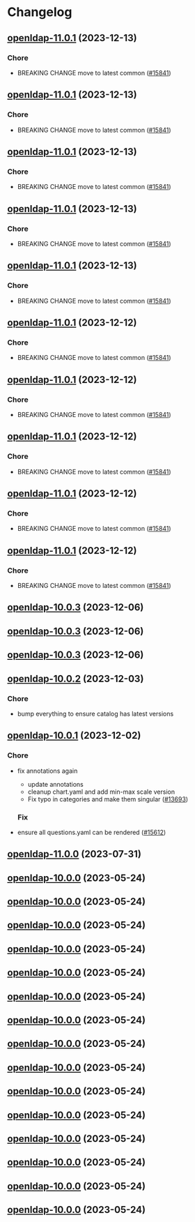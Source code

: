 # Changelog



## [openldap-11.0.1](https://github.com/truecharts/charts/compare/openldap-10.0.3...openldap-11.0.1) (2023-12-13)

### Chore

- BREAKING CHANGE move to latest common ([#15841](https://github.com/truecharts/charts/issues/15841))
  
  


## [openldap-11.0.1](https://github.com/truecharts/charts/compare/openldap-10.0.3...openldap-11.0.1) (2023-12-13)

### Chore

- BREAKING CHANGE move to latest common ([#15841](https://github.com/truecharts/charts/issues/15841))
  
  


## [openldap-11.0.1](https://github.com/truecharts/charts/compare/openldap-10.0.3...openldap-11.0.1) (2023-12-13)

### Chore

- BREAKING CHANGE move to latest common ([#15841](https://github.com/truecharts/charts/issues/15841))
  
  


## [openldap-11.0.1](https://github.com/truecharts/charts/compare/openldap-10.0.3...openldap-11.0.1) (2023-12-13)

### Chore

- BREAKING CHANGE move to latest common ([#15841](https://github.com/truecharts/charts/issues/15841))
  
  


## [openldap-11.0.1](https://github.com/truecharts/charts/compare/openldap-10.0.3...openldap-11.0.1) (2023-12-13)

### Chore

- BREAKING CHANGE move to latest common ([#15841](https://github.com/truecharts/charts/issues/15841))
  
  


## [openldap-11.0.1](https://github.com/truecharts/charts/compare/openldap-10.0.3...openldap-11.0.1) (2023-12-12)

### Chore

- BREAKING CHANGE move to latest common ([#15841](https://github.com/truecharts/charts/issues/15841))
  
  


## [openldap-11.0.1](https://github.com/truecharts/charts/compare/openldap-10.0.3...openldap-11.0.1) (2023-12-12)

### Chore

- BREAKING CHANGE move to latest common ([#15841](https://github.com/truecharts/charts/issues/15841))
  
  


## [openldap-11.0.1](https://github.com/truecharts/charts/compare/openldap-10.0.3...openldap-11.0.1) (2023-12-12)

### Chore

- BREAKING CHANGE move to latest common ([#15841](https://github.com/truecharts/charts/issues/15841))
  
  


## [openldap-11.0.1](https://github.com/truecharts/charts/compare/openldap-10.0.3...openldap-11.0.1) (2023-12-12)

### Chore

- BREAKING CHANGE move to latest common ([#15841](https://github.com/truecharts/charts/issues/15841))
  
  


## [openldap-11.0.1](https://github.com/truecharts/charts/compare/openldap-10.0.3...openldap-11.0.1) (2023-12-12)

### Chore

- BREAKING CHANGE move to latest common ([#15841](https://github.com/truecharts/charts/issues/15841))
  
  



## [openldap-10.0.3](https://github.com/truecharts/charts/compare/openldap-10.0.2...openldap-10.0.3) (2023-12-06)




## [openldap-10.0.3](https://github.com/truecharts/charts/compare/openldap-10.0.2...openldap-10.0.3) (2023-12-06)




## [openldap-10.0.3](https://github.com/truecharts/charts/compare/openldap-10.0.2...openldap-10.0.3) (2023-12-06)




## [openldap-10.0.2](https://github.com/truecharts/charts/compare/openldap-10.0.1...openldap-10.0.2) (2023-12-03)

### Chore

- bump everything to ensure catalog has latest versions
  
  


## [openldap-10.0.1](https://github.com/truecharts/charts/compare/openldap-11.0.0...openldap-10.0.1) (2023-12-02)

### Chore

- fix annotations again
  - update annotations
  - cleanup chart.yaml and add min-max scale version
  - Fix typo in categories and make them singular ([#13693](https://github.com/truecharts/charts/issues/13693))
  
  ### Fix

- ensure all questions.yaml can be rendered ([#15612](https://github.com/truecharts/charts/issues/15612))
  
  











## [openldap-11.0.0](https://github.com/truecharts/charts/compare/openldap-10.0.0...openldap-11.0.0) (2023-07-31)




## [openldap-10.0.0](https://github.com/truecharts/charts/compare/openldap-9.0.9...openldap-10.0.0) (2023-05-24)




## [openldap-10.0.0](https://github.com/truecharts/charts/compare/openldap-9.0.9...openldap-10.0.0) (2023-05-24)




## [openldap-10.0.0](https://github.com/truecharts/charts/compare/openldap-9.0.9...openldap-10.0.0) (2023-05-24)




## [openldap-10.0.0](https://github.com/truecharts/charts/compare/openldap-9.0.9...openldap-10.0.0) (2023-05-24)




## [openldap-10.0.0](https://github.com/truecharts/charts/compare/openldap-9.0.9...openldap-10.0.0) (2023-05-24)




## [openldap-10.0.0](https://github.com/truecharts/charts/compare/openldap-9.0.9...openldap-10.0.0) (2023-05-24)




## [openldap-10.0.0](https://github.com/truecharts/charts/compare/openldap-9.0.9...openldap-10.0.0) (2023-05-24)




## [openldap-10.0.0](https://github.com/truecharts/charts/compare/openldap-9.0.9...openldap-10.0.0) (2023-05-24)




## [openldap-10.0.0](https://github.com/truecharts/charts/compare/openldap-9.0.9...openldap-10.0.0) (2023-05-24)




## [openldap-10.0.0](https://github.com/truecharts/charts/compare/openldap-9.0.9...openldap-10.0.0) (2023-05-24)




## [openldap-10.0.0](https://github.com/truecharts/charts/compare/openldap-9.0.9...openldap-10.0.0) (2023-05-24)




## [openldap-10.0.0](https://github.com/truecharts/charts/compare/openldap-9.0.9...openldap-10.0.0) (2023-05-24)




## [openldap-10.0.0](https://github.com/truecharts/charts/compare/openldap-9.0.9...openldap-10.0.0) (2023-05-24)




## [openldap-10.0.0](https://github.com/truecharts/charts/compare/openldap-9.0.9...openldap-10.0.0) (2023-05-24)




## [openldap-10.0.0](https://github.com/truecharts/charts/compare/openldap-9.0.9...openldap-10.0.0) (2023-05-24)

